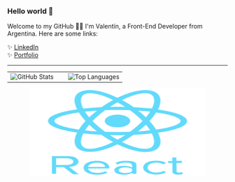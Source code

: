 ### Hello world 👋

Welcome to my GitHub 👨‍💻 I'm Valentín, a Front-End Developer from Argentina. Here are some links:

✨ [LinkedIn](https://www.linkedin.com/in/valentín-tarantino/)
<br>
✨ [Portfolio](https://valentarantino.vercel.app/)

---

<table width="100%">
  <tr>
    <td width="50%" valign="top">
      <img src="https://github-readme-stats.vercel.app/api?username=ValentinTarantino&show_icons=true&theme=gotham&hide_border=true&include_all_commits=true" alt="GitHub Stats" />
    </td>
    <td width="50%" valign="top">
      <img src="https://github-readme-stats.vercel.app/api/top-langs/?username=ValentinTarantino&layout=donut&theme=gotham&hide_border=true" alt="Top Languages" />
    </td>
  </tr>
</table>

<p align="center">
  <img src="https://raw.githubusercontent.com/devicons/devicon/master/icons/react/react-original-wordmark.svg" alt="react" width="400" height="200"/>
</p>
